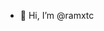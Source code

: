 - 👋 Hi, I’m @ramxtc
<!---
ramxtc/ramxtc is a ✨ special ✨ repository because its `README.md` (this file) appears on your GitHub profile.
You can click the Preview link to take a look at your changes.
--->
